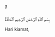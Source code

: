 ##### 1

<span class="ayah">بِسْمِ ٱللَّهِ ٱلرَّحْمَٰنِ ٱلرَّحِيمِ ٱلْحَآقَّةُ</span>

<span class="ayah_translation">Hari kiamat,</span>
